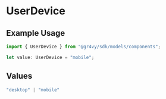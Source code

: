 # UserDevice

## Example Usage

```typescript
import { UserDevice } from "@gr4vy/sdk/models/components";

let value: UserDevice = "mobile";
```

## Values

```typescript
"desktop" | "mobile"
```